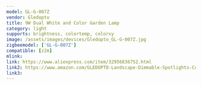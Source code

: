 ```yaml
---
model: GL-G-007Z
vendor: Gledopto
title: 9W Dual White and Color Garden Lamp
category: light
supports: brightness, colortemp, colorxy
image: /assets/images/devices/Gledopto_GL-G-007Z.jpg
zigbeemodel: ['GL-G-007Z']
compatible: [z2m]
mlink: 
link: https://www.aliexpress.com/item/32956836752.html
link2: https://www.amazon.com/GLEDOPTO-Landscape-Dimmable-Spotlights-Compatible/dp/B081TWY64Q
link3: 
---
```


